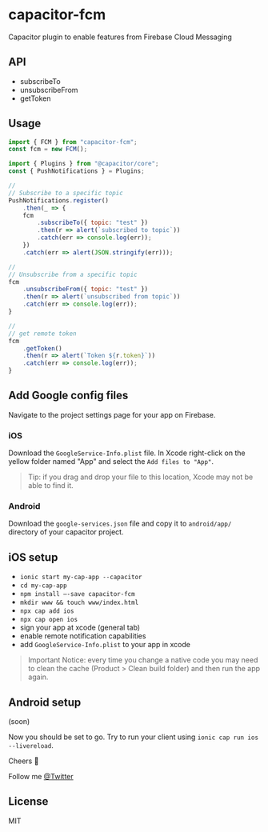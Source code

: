 # capacitor-fcm

Capacitor plugin to enable features from Firebase Cloud Messaging

## API

- subscribeTo
- unsubscribeFrom
- getToken

## Usage

```js
import { FCM } from "capacitor-fcm";
const fcm = new FCM();

import { Plugins } from "@capacitor/core";
const { PushNotifications } = Plugins;

//
// Subscribe to a specific topic
PushNotifications.register()
    .then(_ => {
    fcm
        .subscribeTo({ topic: "test" })
        .then(r => alert(`subscribed to topic`))
        .catch(err => console.log(err));
    })
    .catch(err => alert(JSON.stringify(err)));

//
// Unsubscribe from a specific topic
fcm
    .unsubscribeFrom({ topic: "test" })
    .then(r => alert(`unsubscribed from topic`))
    .catch(err => console.log(err));
}

//
// get remote token
fcm
    .getToken()
    .then(r => alert(`Token ${r.token}`))
    .catch(err => console.log(err));
}
```

## Add Google config files

Navigate to the project settings page for your app on Firebase.

### iOS

Download the `GoogleService-Info.plist` file. In Xcode right-click on the yellow folder named "App" and select the `Add files to "App"`.

> Tip: if you drag and drop your file to this location, Xcode may not be able to find it.

### Android

Download the `google-services.json` file and copy it to `android/app/` directory of your capacitor project.

## iOS setup

- `ionic start my-cap-app --capacitor`
- `cd my-cap-app`
- `npm install —-save capacitor-fcm`
- `mkdir www && touch www/index.html`
- `npx cap add ios`
- `npx cap open ios`
- sign your app at xcode (general tab)
- enable remote notification capabilities
- add `GoogleService-Info.plist` to your app in xcode

> Important Notice: every time you change a native code you may need to clean the cache (Product > Clean build folder) and then run the app again.

## Android setup

(soon)

Now you should be set to go. Try to run your client using `ionic cap run ios --livereload`.

Cheers 🍻

Follow me [@Twitter](https://twitter.com/StewanSilva)

## License

MIT
